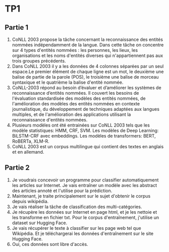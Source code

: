 # TP1
## Partie 1
1. CoNLL 2003 propose la tâche concernant la reconnaissance des entités nommées indépendamment de la langue. Dans cette tâche on concentre sur 4 types d'entités nommées : les personnes, les lieux, les organisations et les noms d'entités diverses qui n'appartiennent pas aux trois groupes précédents.
2. Dans CoNLL 2003 il y a les données de 4 colonnes séparées par un seul espace.Le premier élément de chaque ligne est un mot, le deuxième une balise de partie de la parole (POS), le troisième une balise de morceau syntaxique et le quatrième la balise d'entité nommée.
3. CoNLL-2003 répond au besoin d’évaluer et d’améliorer les systèmes de reconnaissance d’entités nommées. Il couvert les besoins de l'évaluation standardisée des modèles des entités nommées, de l'amélioration des modèles des entités nommées en contexte journalistique, du développement de techniques adaptées aux langues multiples, et de l'amélioration des applications utilisant la reconnaissance d'entités nommées.
4. Plusieurs modèles ont été entrainées sur CoNLL 2003 tels que les modèle statistiques: HMM, CRF, SVM. Les modèles de Deep Learning: BiLSTM-CRF avec embeddings. Les modèles de transformers: BERT, RoBERTa, XLM-R.
5. CoNLL 2003 est un corpus multilingue qui contient des textes en anglais et en allemand.

## Partie 2
1. Je voudrais concevoir un programme pour classifier automatiquement les articles sur Internet. Je vais entraîner un modèle avec les abstract des articles annoté et l'utilise pour la prédiction.
2. Maintenant, je traite principalement sur le sujet d'obtenir le corpus depuis wikipédia.
3. Je vais réaliser la tâche de classification des multi-catégories.
4. Je récupère les données sur Internet en page html, et je les nettoie et les transforme en fichier txt. Pour le corpus d'entraînement, j'utilise un dataset sur Hugging Face.
5. Je vais récupérer le texte à classifier sur les page web tel que Wikipédia. Et je téléchargerai les données d'entraînement sur le site Hugging Face.
6. Oui, ces données sont libre d'accès.